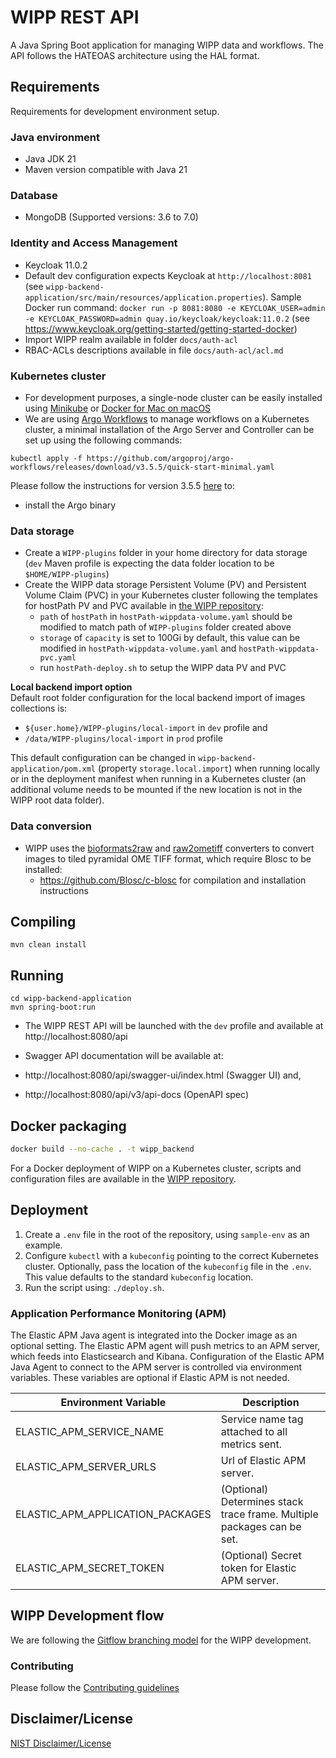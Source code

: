 # WIPP REST API
A Java Spring Boot application for managing WIPP data and workflows. 
The API follows the HATEOAS architecture using the HAL format.

## Requirements
Requirements for development environment setup.

### Java environment
* Java JDK 21
* Maven version compatible with Java 21

### Database
* MongoDB (Supported versions: 3.6 to 7.0)

### Identity and Access Management
* Keycloak 11.0.2
* Default dev configuration expects Keycloak at `http://localhost:8081` (see 
`wipp-backend-application/src/main/resources/application.properties`). Sample 
Docker run command:
`docker run -p 8081:8080 -e KEYCLOAK_USER=admin -e KEYCLOAK_PASSWORD=admin quay.io/keycloak/keycloak:11.0.2` (see https://www.keycloak.org/getting-started/getting-started-docker)
* Import WIPP realm available in folder `docs/auth-acl`
* RBAC-ACLs descriptions available in file `docs/auth-acl/acl.md`

### Kubernetes cluster
* For development purposes, a single-node cluster can be easily installed using [Minikube](https://github.com/kubernetes/minikube) or [Docker for Mac on macOS](https://docs.docker.com/docker-for-mac/#kubernetes)
* We are using [Argo Workflows](https://argo-workflows.readthedocs.io/en/latest/) to manage workflows on a Kubernetes cluster, 
a minimal installation of the Argo Server and Controller can be set up using the following commands:
```shell
kubectl apply -f https://github.com/argoproj/argo-workflows/releases/download/v3.5.5/quick-start-minimal.yaml
```
Please follow the instructions for version 3.5.5 [here](https://github.com/argoproj/argo-workflows/releases/tag/v3.5.5) to:
 - install the Argo binary

### Data storage
* Create a `WIPP-plugins` folder in your home directory for data storage (`dev` Maven profile is expecting the data folder location to be `$HOME/WIPP-plugins`)
* Create the WIPP data storage Persistent Volume (PV) and Persistent Volume Claim (PVC) in your Kubernetes cluster following the templates for hostPath PV and PVC available in [the WIPP repository](https://github.com/usnistgov/WIPP/tree/master/deployment/wipp-ci-single-node/volumes):
    * `path` of `hostPath` in `hostPath-wippdata-volume.yaml` should be modified to match path of `WIPP-plugins` folder created above
    * `storage` of `capacity` is set to 100Gi by default, this value can be modified in `hostPath-wippdata-volume.yaml` and `hostPath-wippdata-pvc.yaml`
    * run `hostPath-deploy.sh` to setup the WIPP data PV and PVC

**Local backend import option**  
Default root folder configuration for the local backend import of images collections is:
* `${user.home}/WIPP-plugins/local-import` in `dev` profile and
* `/data/WIPP-plugins/local-import` in `prod` profile

This default configuration can be changed in `wipp-backend-application/pom.xml` (property `storage.local.import`) when running locally or in the deployment 
manifest when running in a Kubernetes cluster (an additional volume needs to be mounted if the new location is not in the WIPP root data folder).

### Data conversion
* WIPP uses the [bioformats2raw](https://github.com/glencoesoftware/bioformats2raw) and [raw2ometiff](https://github.com/glencoesoftware/raw2ometiff) converters 
to convert images to tiled pyramidal OME TIFF format, which require Blosc to be installed:
  * https://github.com/Blosc/c-blosc for compilation and installation instructions

## Compiling
```shell
mvn clean install
```
## Running
```shell
cd wipp-backend-application
mvn spring-boot:run
```
- The WIPP REST API will be launched with the `dev` profile and available at http://localhost:8080/api  

- Swagger API documentation will be available at:
 - http://localhost:8080/api/swagger-ui/index.html (Swagger UI) and,
 - http://localhost:8080/api/v3/api-docs (OpenAPI spec)

## Docker packaging
```sh
docker build --no-cache . -t wipp_backend
```
For a Docker deployment of WIPP on a Kubernetes cluster, scripts and configuration files are available in the [WIPP repository](https://github.com/usnistgov/WIPP/tree/master/deployment).

## Deployment
1. Create a `.env` file in the root of the repository, using `sample-env` as an example.
1. Configure `kubectl` with a `kubeconfig` pointing to the correct Kubernetes cluster. Optionally, pass the location of the `kubeconfig` file in the `.env`. This value defaults to the standard `kubeconfig` location. 
1. Run the script using: `./deploy.sh`.

### Application Performance Monitoring (APM)
The Elastic APM Java agent is integrated into the Docker image as an optional setting. The Elastic APM agent will push metrics to an APM server, which feeds into Elasticsearch and Kibana. Configuration of the Elastic APM Java Agent to connect to the APM server is controlled via environment variables. These variables are optional if Elastic APM is not needed.

| Environment Variable   | Description |
| ------------- | ------------- |
| ELASTIC_APM_SERVICE_NAME  | Service name tag attached to all metrics sent. |
| ELASTIC_APM_SERVER_URLS  | Url of Elastic APM server.  |
| ELASTIC_APM_APPLICATION_PACKAGES | (Optional) Determines stack trace frame. Multiple packages can be set. |
| ELASTIC_APM_SECRET_TOKEN  | (Optional) Secret token for Elastic APM server. | 

## WIPP Development flow
We are following the [Gitflow branching model](https://nvie.com/posts/a-successful-git-branching-model/) for the WIPP development.  

### Contributing
Please follow the [Contributing guidelines](CONTRIBUTING.md)

## Disclaimer/License

[NIST Disclaimer/License](LICENSE.md)
